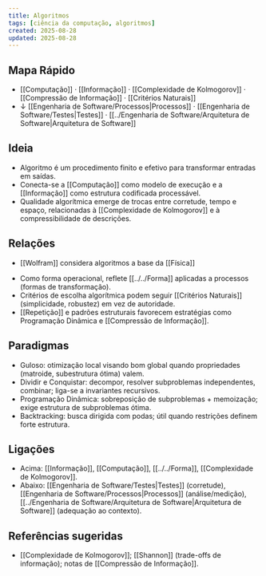 ```yaml
---
title: Algoritmos
tags: [ciência da computação, algoritmos]
created: 2025-08-28
updated: 2025-08-28
---
```


## Mapa Rápido
- [[Computação]] · [[Informação]] · [[Complexidade de Kolmogorov]] · [[Compressão de Informação]] · [[Critérios Naturais]]
- ↓ [[Engenharia de Software/Processos|Processos]] · [[Engenharia de Software/Testes|Testes]] · [[../Engenharia de Software/Arquitetura de Software|Arquitetura de Software]]

## Ideia
- Algoritmo é um procedimento finito e efetivo para transformar entradas em saídas.
- Conecta-se a [[Computação]] como modelo de execução e a [[Informação]] como estrutura codificada processável.
- Qualidade algorítmica emerge de trocas entre corretude, tempo e espaço, relacionadas à [[Complexidade de Kolmogorov]] e à compressibilidade de descrições.

## Relações
* [[Wolfram]] considera algoritmos a base da [[Física]]
- Como forma operacional, reflete [[../../Forma]] aplicadas a processos (formas de transformação).
- Critérios de escolha algorítmica podem seguir [[Critérios Naturais]] (simplicidade, robustez) em vez de autoridade.
- [[Repetição]] e padrões estruturais favorecem estratégias como Programação Dinâmica e [[Compressão de Informação]].

## Paradigmas
- Guloso: otimização local visando bom global quando propriedades (matroide, subestrutura ótima) valem.
- Dividir e Conquistar: decompor, resolver subproblemas independentes, combinar; liga-se a invariantes recursivos.
- Programação Dinâmica: sobreposição de subproblemas + memoização; exige estrutura de subproblemas ótima.
- Backtracking: busca dirigida com podas; útil quando restrições definem forte estrutura.

## Ligações
- Acima: [[Informação]], [[Computação]], [[../../Forma]], [[Complexidade de Kolmogorov]].
- Abaixo: [[Engenharia de Software/Testes|Testes]] (corretude), [[Engenharia de Software/Processos|Processos]] (análise/medição), [[../Engenharia de Software/Arquitetura de Software|Arquitetura de Software]] (adequação ao contexto).

## Referências sugeridas
- [[Complexidade de Kolmogorov]]; [[Shannon]] (trade-offs de informação); notas de [[Compressão de Informação]].
